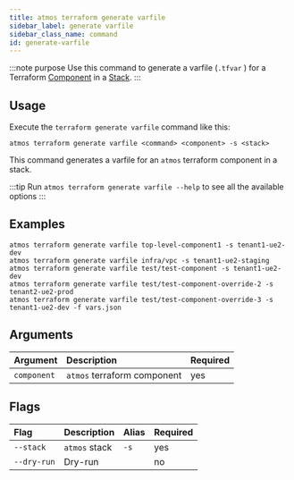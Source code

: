 ```yaml
---
title: atmos terraform generate varfile
sidebar_label: generate varfile
sidebar_class_name: command
id: generate-varfile
---
```


:::note purpose
Use this command to generate a varfile (`.tfvar` ) for a Terraform [Component](/core-concepts/components) in a [Stack](/core-concepts/stacks).
:::

## Usage

Execute the `terraform generate varfile` command like this:

```shell
atmos terraform generate varfile <command> <component> -s <stack>
```

This command generates a varfile for an `atmos` terraform component in a stack.

:::tip
Run `atmos terraform generate varfile --help` to see all the available options
:::

## Examples

```shell
atmos terraform generate varfile top-level-component1 -s tenant1-ue2-dev
atmos terraform generate varfile infra/vpc -s tenant1-ue2-staging
atmos terraform generate varfile test/test-component -s tenant1-ue2-dev
atmos terraform generate varfile test/test-component-override-2 -s tenant2-ue2-prod
atmos terraform generate varfile test/test-component-override-3 -s tenant1-ue2-dev -f vars.json
```

## Arguments

| Argument     | Description                 | Required |
|:-------------|:----------------------------|:---------|
| `component`  | `atmos` terraform component | yes      |

## Flags

| Flag        | Description   | Alias | Required |
|:------------|:--------------|:------|:---------|
| `--stack`   | `atmos` stack | `-s`  | yes      |
| `--dry-run` | Dry-run       |       | no       |
